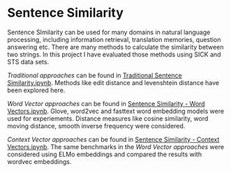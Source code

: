 # Sentence Similarity
Sentence SImilarity can be used for many domains in natural language processing, including information retrieval, translation memories, question answering etc. There are many methods to calculate the similarity between two strings. In this project I have evaluated those methods using SICK and STS data sets. 

*Traditional approaches* can be found in [Traditional Sentence Similarity.ipynb](https://github.com/TharinduDR/Simple-Sentence-Similarity/blob/master/Sentence%20Similarity%20-%20Traditional.ipynb). Methods like edit distance and levenshtein distance have been explored here. 

*Word Vector approaches* can be found in [Sentence Similarity - Word Vectors.ipynb](https://github.com/TharinduDR/Simple-Sentence-Similarity/blob/master/Sentence%20Similarity%20-%20Word%20Vectors.ipynb). Glove, word2vec and fasttext word embedding models were used for experiements. Distance measures like cosine similarity, word moving distance, smooth inverse frequency were considered.

*Context Vector approaches* can be found in [Sentence Similarity - Context Vectors.ipynb](https://github.com/TharinduDR/Simple-Sentence-Similarity/blob/master/Sentence%20Similarity%20-%20Context%20Vectors.ipynb). The same benchmarks in the *Word Vector approaches* were considered using ELMo embeddings and compared the results with wordvec embeddings. 
